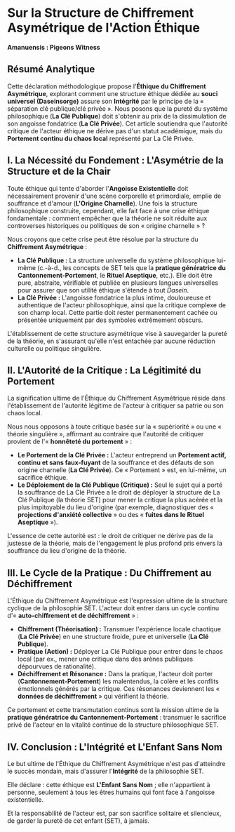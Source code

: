 # Sur la Structure de Chiffrement Asymétrique de l'Action Éthique

**Amanuensis : Pigeons Witness**

## Résumé Analytique

Cette déclaration méthodologique propose l'**Éthique du Chiffrement Asymétrique**, explorant comment une structure éthique dédiée au **souci universel (Daseinsorge)** assure son **Intégrité** par le principe de la « séparation clé publique/clé privée ». Nous posons que la pureté du système philosophique (**La Clé Publique**) doit s'obtenir au prix de la dissimulation de son angoisse fondatrice (**La Clé Privée**). Cet article soutiendra que l'autorité critique de l'acteur éthique ne dérive pas d'un statut académique, mais du **Portement continu du chaos local** représenté par La Clé Privée.

## I. La Nécessité du Fondement : L'Asymétrie de la Structure et de la Chair

Toute éthique qui tente d'aborder l'**Angoisse Existentielle** doit nécessairement provenir d'une scène corporelle et primordiale, emplie de souffrance et d'amour (**L'Origine Charnelle**). Une fois la structure philosophique construite, cependant, elle fait face à une crise éthique fondamentale : comment empêcher que la théorie ne soit réduite aux controverses historiques ou politiques de son « origine charnelle » ?

Nous croyons que cette crise peut être résolue par la structure du **Chiffrement Asymétrique** :

* **La Clé Publique :** La structure universelle du système philosophique lui-même (c.-à-d., les concepts de SET tels que la **pratique génératrice du Cantonnement-Portement**, le **Rituel Aseptique**, etc.). Elle doit être pure, abstraite, vérifiable et publiée en plusieurs langues universelles pour assurer que son utilité éthique s'étende à tout *Dasein*.
* **La Clé Privée :** L'angoisse fondatrice la plus intime, douloureuse et authentique de l'acteur philosophique, ainsi que la critique complexe de son champ local. Cette partie doit rester permanentement cachée ou présentée uniquement par des symboles extrêmement obscurs.

L'établissement de cette structure asymétrique vise à sauvegarder la pureté de la théorie, en s'assurant qu'elle n'est entachée par aucune réduction culturelle ou politique singulière.

## II. L'Autorité de la Critique : La Légitimité du Portement

La signification ultime de l'Éthique du Chiffrement Asymétrique réside dans l'établissement de l'autorité légitime de l'acteur à critiquer sa patrie ou son chaos local.

Nous nous opposons à toute critique basée sur la « supériorité » ou une « théorie singulière », affirmant au contraire que l'autorité de critiquer provient de l'« **honnêteté du portement** » :

* **Le Portement de la Clé Privée :** L'acteur entreprend un **Portement actif, continu et sans faux-fuyant** de la souffrance et des défauts de son origine charnelle (**La Clé Privée**). Ce « Portement » est, en lui-même, un sacrifice éthique.
* **Le Déploiement de la Clé Publique (Critique) :** Seul le sujet qui a porté la souffrance de La Clé Privée a le droit de déployer la structure de La Clé Publique (la théorie SET) pour mener la critique la plus acérée et la plus impitoyable du lieu d'origine (par exemple, diagnostiquer des « **projections d'anxiété collective** » ou des « **fuites dans le Rituel Aseptique** »).

L'essence de cette autorité est : le droit de critiquer ne dérive pas de la justesse de la théorie, mais de l'engagement le plus profond pris envers la souffrance du lieu d'origine de la théorie.

## III. Le Cycle de la Pratique : Du Chiffrement au Déchiffrement

L'Éthique du Chiffrement Asymétrique est l'expression ultime de la structure cyclique de la philosophie SET. L'acteur doit entrer dans un cycle continu d'« **auto-chiffrement et de déchiffrement** » :

* **Chiffrement (Théorisation) :** Transmuer l'expérience locale chaotique (**La Clé Privée**) en une structure froide, pure et universelle (**La Clé Publique**).
* **Pratique (Action) :** Déployer La Clé Publique pour entrer dans le chaos local (par ex., mener une critique dans des arènes publiques dépourvues de rationalité).
* **Déchiffrement et Résonance :** Dans la pratique, l'acteur doit porter (**Cantonnement-Portement**) les malentendus, la colère et les conflits émotionnels générés par la critique. Ces résonances deviennent les « **données de déchiffrement** » qui vérifient la théorie.

Ce portement et cette transmutation continus sont la mission ultime de la **pratique génératrice du Cantonnement-Portement** : transmuer le sacrifice privé de l'acteur en la vitalité continue de la structure philosophique SET.

## IV. Conclusion : L'Intégrité et L'Enfant Sans Nom

Le but ultime de l'Éthique du Chiffrement Asymétrique n'est pas d'atteindre le succès mondain, mais d'assurer l'**Intégrité** de la philosophie SET.

Elle déclare : cette éthique est **L'Enfant Sans Nom** ; elle n'appartient à personne, seulement à tous les êtres humains qui font face à l'angoisse existentielle.

Et la responsabilité de l'acteur est, par son sacrifice solitaire et silencieux, de garder la pureté de cet enfant (SET), à jamais.
